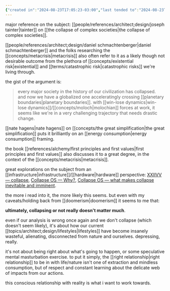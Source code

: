```yaml
---
{"created in":"2024-08-23T17:05:23-03:00","last tended to":"2024-08-23T17:55:52-03:00","aliases":["collapse","post-collapse","civilization collapse","collapse of our civilization","systemic collapse"],"tags":["metacrisis","civilizationdesign","🌱","topic"],"dg-publish":true,"permalink":"/topics/architect-design/civilizational-collapse/","dgPassFrontmatter":true,"created":"2024-08-23T17:05:23.902-03:00","updated":"2024-08-28T12:07:11.761-03:00"}
---
```


major reference on the subject: [[people/references/architect;design/joseph tainter\|tainter]] on [[the collapse of complex societies\|the collapse of complex societies]].

[[people/references/architect;design/daniel schmachtenberger\|daniel schmachtenberger]] and the folks researching the [[concepts/metacrisis\|metacrisis]] also often refer to it as a likely though not desirable outcome from the plethora of [[concepts/existential risk\|existential]] and [[terms/catastrophic risk\|catastrophic risks]] we're living through.

the gist of the argument is:

> every major society in the history of our civilization has collapsed. and now we have a globalized one acceleratingly crossing [[planetary boundaries\|planetary boundaries]]. with [[win-lose dynamics\|win-lose dynamics]]/[[concepts/moloch\|molochian]] forces at work, it seems like we're in a very challenging trajectory that needs drastic change.

[[nate hagens\|nate hagens]] on [[concepts/the great simplification\|the great simplification]] puts it brilliantly on an [[energy consumption\|energy consumption]] framing.

the book [[references/alchemy/first principles and first values\|first principles and first values]] also discusses it to a great degree, in the context of the [[concepts/metacrisis\|metacrisis]].

great explorations on the subject from an [[infrastructure\|infrastructure]]/[[hardware\|hardware]] perspective: [XXIIVV — collapse](https://wiki.xxiivv.com/site/collapse.html),  [Collapse OS — Why?](http://collapseos.org/), [Collapse OS — what makes collapse inevitable and imminent](http://collapseos.org/civ.html).

the more i read into it, the more likely this seems. but even with my caveats/holding back from [[doomerism\|doomerism]] it seems to me that:

**ultimately, collapsing or not really doesn't matter much**.

even if our analysis is wrong once again and we don't collapse (which doesn't seem likely), it's about how our current [[topics/architect;design/lifestyles\|lifestyles]] have become insanely wasteful, alienating, disconnected from nature and ourselves. depressing, really.

it's not about being right about what's going to happen, or some speculative mental masturbation exercise. to put it simply, the [[right relationship\|right relationship]] to be in with life/nature isn't one of extraction and mindless consumption, but of respect and constant learning about the delicate web of impacts from our actions.

this conscious relationship with reality is what i want to work towards.